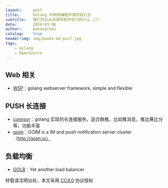 ```yaml
---
layout:     post
title:      Golang 中网络编程开源项目汇总
subtitle:   我们可以从开源项目中学习到什么（二）
date:       2020-03-08
author:     pandaychen
catalog:    true
header-img: img/panda-md-pic7.jpg
tags:
    - Golang
    - OpenSource
---
```


##  Web 相关
-   [WSP](https://github.com/simplejia/wsp)：golang webserver framework, simple and flexible

##  PUSH 长连接
-   [connsvr](https://github.com/simplejia/connsvr)：golang 实现的长连接服务，适合群推，比如推消息，推比赛比分等，功能丰富
-   [goim](https://github.com/Terry-Mao/goim)：GOIM is a IM and push notification server cluster.（http://goim.io）

##  负载均衡
-   [GOLB](https://github.com/onestraw/golb)：Yet another load balancer



转载请注明出处，本文采用 [CC4.0](http://creativecommons.org/licenses/by-nc-nd/4.0/) 协议授权
